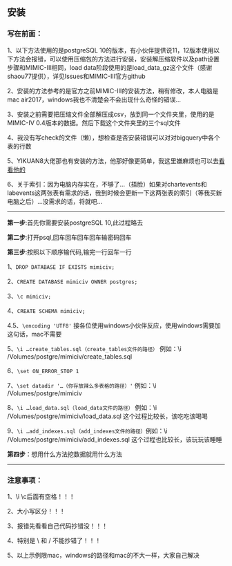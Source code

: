 安装
---
### 写在前面：
1、以下方法使用的是postgreSQL 10的版本，有小伙伴提供说11，12版本使用以下方法会报错，可以使用压缩包的方法进行安装，安装解压缩软件以及path设置步骤和MIMIC-III相同，load data阶段使用的是load_data_gz这个文件（感谢shaou77提供），详见Issues和MIMIC-III官方github

2、安装的方法参考的是官方之前MIMIC-III的安装方法，稍有修改，本人电脑是mac air2017，windows我也不清楚会不会出现什么奇怪的错误...

3、安装之前需要把压缩文件全部解压成csv，放到同一个文件夹里，使用的是MIMIC-IV 0.4版本的数据。然后下载这个文件夹里的三个sql文件

4、我没有写check的文件（懒），想检查是否安装错误可以对对bigquery中各个表的行数

5、YIKUAN8大佬那也有安装的方法，他那好像更简单，我这里嫌麻烦也可以去[看看他的](https://github.com/YIKUAN8/MIMIC-IV-Postgres)

6、关于索引：因为电脑内存实在，不够了...（捂脸）如果对chartevents和labevents这两张表有需求的话，我到时候会更新一下这两张表的索引（等我买新电脑之后）...没需求的话，将就吧...

---
**第一步**:首先你需要安装postgreSQL 10,此过程略去

**第二步**:打开psql,回车回车回车回车输密码回车

**第三步**:按照以下顺序输代码,输完一行回车一行

1、`DROP DATABASE IF EXISTS mimiciv;`

2、`CREATE DATABASE mimiciv OWNER postgres;`

3、`\c mimiciv;`

4、`CREATE SCHEMA mimiciv;`

4.5、`\encoding 'UTF8'`  接各位使用windows小伙伴反应，使用windows需要加这句话，mac不需要

5、`\i …create_tables.sql（create_tables文件的路径）` 例如：\i /Volumes/postgre/mimiciv/create_tables.sql

6、`\set ON_ERROR_STOP 1`

7、`\set datadir '…（你存放辣么多表格的路径）'` 例如：\i /Volumes/postgre/mimiciv

8、`\i …load_data.sql（load_data文件的路径）` 例如：\i /Volumes/postgre/mimiciv/load_data.sql 这个过程比较长，该吃吃该喝喝

9、`\i …add_indexes.sql（add_indexes文件的路径）`例如：\i /Volumes/postgre/mimiciv/add_indexes.sql 这个过程也比较长，该玩玩该睡睡

**第四步**：想用什么方法挖数据就用什么方法

---
### 注意事项：
1、\i \c后面有空格！！！

2、大小写区分！！！

3、报错先看看自己代码抄错没！！！

4、特别是 \ 和 / 不能抄错了！！！

5、以上示例限mac，windows的路径和mac的不大一样，大家自己解决



